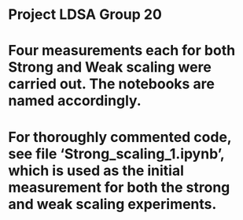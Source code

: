# Project LDSA Group 20
# Four measurements each for both Strong and Weak scaling were carried out. The notebooks are named accordingly. 
# For thoroughly commented code, see file ‘Strong_scaling_1.ipynb’, which is used as the initial measurement for both the strong and weak scaling experiments.
